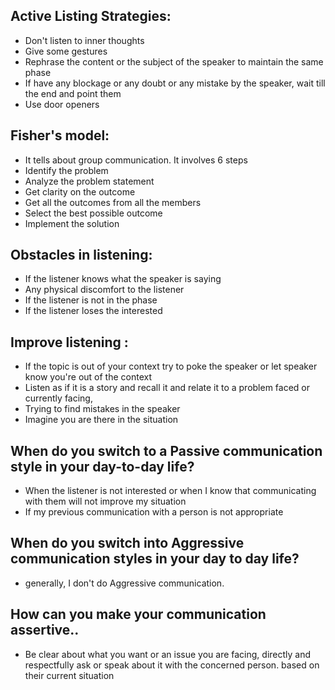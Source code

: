 ## Active Listing Strategies:
- Don't listen to inner thoughts 
- Give some gestures 
- Rephrase the content or the subject  of the speaker to maintain the same phase
- If have any blockage or any doubt or any mistake by the speaker, wait till the end and point them 
- Use door openers 

## Fisher's model:
 - It tells about group communication. It involves 6 steps 
 - Identify the problem 
 - Analyze the problem statement
 - Get clarity on the outcome
 - Get all the outcomes from all the members 
 - Select the best possible outcome 
 - Implement the solution

## Obstacles in listening:
 - If the listener knows what the speaker is saying 
 - Any physical discomfort to the listener 
 - If the listener is not in the phase 
 - If the listener loses the interested

## Improve listening :
  - If the topic is out of  your context try to poke the speaker or let speaker know you're out of the context 
  - Listen as if it is a story and recall it and relate it to a problem faced or  currently facing, 
  - Trying to find mistakes in the speaker 
  - Imagine you are there in the situation

## When do you switch to a Passive communication style in your day-to-day life?
  - When the listener is not interested or when I know that communicating with them will not improve my situation
 -  If my previous communication with a person  is not  appropriate 

## When do you switch into Aggressive communication styles in your day to day life?
- generally, I don't do Aggressive communication.

## How can you make your communication assertive..
- Be clear about what you want or an issue you are facing, directly and respectfully ask or speak about it with the concerned person. based on their current situation 

